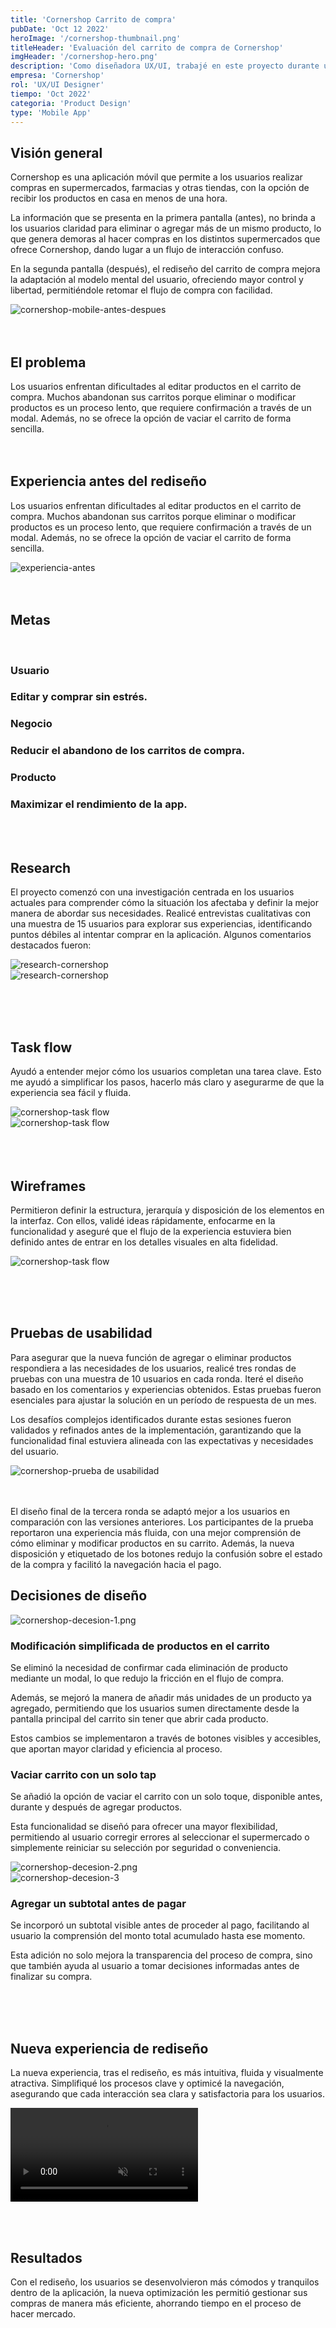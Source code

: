 ```yaml
---
title: 'Cornershop Carrito de compra'
pubDate: 'Oct 12 2022'
heroImage: '/cornershop-thumbnail.png'
titleHeader: 'Evaluación del carrito de compra de Cornershop'
imgHeader: '/cornershop-hero.png'
description: 'Como diseñadora UX/UI, trabajé en este proyecto durante un mes, aplicando la metodología doble diamante. Mis responsabilidades incluyeron investigación, ideación, iteración de propuestas y el testeo con usuarios.'
empresa: 'Cornershop'
rol: 'UX/UI Designer'
tiempo: 'Oct 2022'
categoria: 'Product Design'
type: 'Mobile App'
---
```




  ## Visión general

 Cornershop es una aplicación móvil que permite a los usuarios realizar compras en supermercados, farmacias y otras tiendas, con la opción de recibir los productos en casa en menos de una hora.

 La información que se presenta en la primera pantalla (antes), no brinda a los usuarios claridad para eliminar o agregar más de un mismo producto, lo que genera demoras al hacer compras en los distintos supermercados que ofrece Cornershop, dando lugar a un flujo de interacción confuso.

 En la segunda pantalla (después), el rediseño del carrito de compra mejora la adaptación al modelo mental del usuario, ofreciendo mayor control y libertad, permitiéndole retomar el flujo de compra con facilidad.
  <div class="image-content-b-2">
    <img class="" src="/cornershop-mobile-antes-despues.png" alt="cornershop-mobile-antes-despues">
  </div>
   <br><br> 

  ## El problema

  Los usuarios enfrentan dificultades al editar productos en el carrito de compra. Muchos abandonan sus carritos porque eliminar o modificar productos es un proceso lento, que requiere confirmación a través de un modal. Además, no se ofrece la opción de vaciar el carrito de forma sencilla.
  <br><br> <br>
  ## Experiencia antes del rediseño

  Los usuarios enfrentan dificultades al editar productos en el carrito de compra. Muchos abandonan sus carritos porque eliminar o modificar productos es un proceso lento, que requiere confirmación a través de un modal. Además, no se ofrece la opción de vaciar el carrito de forma sencilla.

  <div class="image-content-b-2">
    <img class="" src="/experiencia-antes.png" alt="experiencia-antes">
  </div>
  <br><br> 

  ## Metas
  <br>
  <div class="cards-proyect-container">
    <div class="card bg-100">
      <h3 class="text-base text-medium"><b>Usuario</b></h3>
      <h3 class="text-base text-light">Editar y comprar sin estrés.</h3>
    </div>
    <div class="card bg-100">
      <h3 class="text-base text-medium"><b>Negocio</b></h3>
      <h3 class="text-base text-light">Reducir el abandono de los carritos de compra.</h3>
    </div>
    <div class="card bg-100">
      <h3 class="text-base text-medium"><b>Producto</b></h3>
      <h3 class="text-base text-light">Maximizar el rendimiento de la app.</h3>
    </div>
  </div>

  <br><br>

  ## Research

  El proyecto comenzó con una investigación centrada en los usuarios actuales para comprender cómo la situación los afectaba y definir la mejor manera de abordar sus necesidades. Realicé entrevistas cualitativas con una muestra de 15 usuarios para explorar sus experiencias, identificando puntos débiles al intentar comprar en la aplicación. Algunos comentarios destacados fueron:

  <div class="image-content-b-2">
    <div class="desktop"> <img  src="/research-cornershop.png" alt="research-cornershop"> </div>
    <div class="mobile"> <img  src="/research-cornershop-mobile.png" alt="research-cornershop"> </div>
  </div>

  <br><br> <br> 

  ## Task flow

  Ayudó a entender mejor cómo los usuarios completan una tarea clave. Esto me ayudó a simplificar los pasos, hacerlo más claro y asegurarme de que la experiencia sea fácil y fluida.
  
  <div class="image-content-b-2">
    <div class="desktop"> <img  src="/cornershop-task flow.png" alt="cornershop-task flow"> </div>
    <div class="mobile"> <img  src="/cornershop-task flow-mobile.png" alt="cornershop-task flow"> </div>
  </div>
 <br><br><br>

  ## Wireframes

  Permitieron definir la estructura, jerarquía y disposición de los elementos en la interfaz. Con ellos,  validé ideas rápidamente, enfocarme en la funcionalidad y aseguré que el flujo de la experiencia estuviera bien definido antes de entrar en los detalles visuales en alta fidelidad.

  <div class="image-content-b-2">
    <img class="w-100" src="https://mir-s3-cdn-cf.behance.net/project_modules/disp/dd351c155935651.635ee1cf6ffd7.gif" alt="cornershop-task flow">
  </div>

  <br><br> <br>

  ## Pruebas de usabilidad

 Para asegurar que la nueva función de agregar o eliminar productos respondiera a las necesidades de los usuarios, realicé tres rondas de pruebas con una muestra de 10 usuarios en cada ronda. Iteré el diseño basado en los comentarios y experiencias obtenidos. Estas pruebas fueron esenciales para ajustar la solución en un período de respuesta de un mes.

 Los desafíos complejos identificados durante estas sesiones fueron validados y refinados antes de la implementación, garantizando que la funcionalidad final estuviera alineada con las expectativas y necesidades del usuario.

  <div class="image-content-b-2">
    <img class="w-100" src="/cornershop-prueba-de-usabilidad.png" alt="cornershop-prueba de usabilidad">
  </div>

  <br><br>
  El diseño final de la tercera ronda se adaptó mejor a los usuarios en comparación con las versiones anteriores. Los participantes de la prueba reportaron una experiencia más fluida, con una mejor comprensión de cómo eliminar y modificar productos en su carrito. Además, la nueva disposición y etiquetado de los botones redujo la confusión sobre el estado de la compra y facilitó la navegación hacia el pago.

  <h2 class="text-6xl text-medium text-center mt-72">
     Decisiones de diseño
  </h2>
  <div class="col-2-section mt-24 content-50 xs-reverse">
    <div class="image-content-l">
      <img class="size-326px" src="/cornershop-decesion-1.png" alt="cornershop-decesion-1.png">
    </div>
  <div class="text-content">
    <h3 class="text-3xl text-medium">
      Modificación simplificada de 
      productos en el carrito
    </h3>
    <p class="text-lg text-regular">
     Se eliminó la necesidad de confirmar cada eliminación de producto mediante un modal, lo que redujo la fricción en el flujo de compra. 
    </p>
    <p class="text-lg text-regular">
     Además, se mejoró la manera de añadir más unidades de un producto ya agregado, permitiendo que los usuarios sumen directamente desde la pantalla principal del carrito sin tener que abrir cada producto. 
    </p>
    <p class="text-lg text-regular">
     Estos cambios se implementaron a través de botones visibles y accesibles, que aportan mayor claridad y eficiencia al proceso.
    </p>
  </div>
</div>
  <div class="col-2-section mt-56 content-50">
  <div class="text-content">
    <h3 class="text-3xl text-medium">
      Vaciar carrito con un solo tap
    </h3>
    <p class="text-lg text-regular">
     Se añadió la opción de vaciar el carrito con un solo toque, disponible antes, durante y después de agregar productos. 
    </p>
    <p class="text-lg text-regular">
     Esta funcionalidad se diseñó para ofrecer una mayor flexibilidad, permitiendo al usuario corregir errores al seleccionar el supermercado o simplemente reiniciar su selección por seguridad o conveniencia.
    </p>
  </div>
   <div class="image-content-l">
      <img class="size-326px" src="/cornershop-decesion-2.png" alt="cornershop-decesion-2.png">
    </div>
</div>
  <div class="col-2-section mt-56 content-50 xs-reverse">
    <div class="image-content-l">
      <img class="size-326px" src="/cornershop-decesion-3.png" alt="cornershop-decesion-3">
    </div>
  <div class="text-content">
    <h3 class="text-3xl text-medium">
      Agregar un subtotal antes de pagar
    </h3>
    <p class="text-lg text-regular">
      Se incorporó un subtotal visible antes de proceder al pago, facilitando al usuario la comprensión del monto total acumulado hasta ese momento. 
    </p>
    <p class="text-lg text-regular">
     Esta adición no solo mejora la transparencia del proceso de compra, sino que también ayuda al usuario a tomar decisiones informadas antes de finalizar su compra.
    </p>
  </div>
</div>

  <br><br> <br>

  ## Nueva experiencia de rediseño

La nueva experiencia, tras el rediseño, es más intuitiva, fluida y visualmente atractiva. Simplifiqué los procesos clave y optimicé la navegación, asegurando que cada interacción sea clara y satisfactoria para los usuarios.

  <div class="video-container-cornershop">
      <video src="/videos/Cornershop-flujo-completo.mp4" loop autoplay muted playsinline></video>
  </div>

  <br><br>

  ## Resultados

Con el rediseño, los usuarios se desenvolvieron más cómodos y tranquilos dentro de la aplicación, la nueva  optimización les permitió gestionar sus compras de manera más eficiente, ahorrando tiempo en el proceso de hacer mercado.